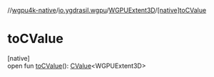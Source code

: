 //[wgpu4k-native](../../../index.md)/[io.ygdrasil.wgpu](../index.md)/[WGPUExtent3D](index.md)/[[native]toCValue]([native]to-c-value.md)

# toCValue

[native]\
open fun [toCValue]([native]to-c-value.md)(): [CValue](https://kotlinlang.org/api/core/kotlin-stdlib/kotlinx.cinterop/-c-value/index.html)&lt;WGPUExtent3D&gt;